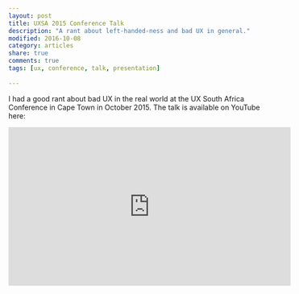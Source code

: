 ```yaml
---
layout: post
title: UXSA 2015 Conference Talk
description: "A rant about left-handed-ness and bad UX in general."
modified: 2016-10-08
category: articles
share: true
comments: true
tags: [ux, conference, talk, presentation]
 
---
```

I had a good rant about bad UX in the real world at the UX South Africa Conference in Cape Town in October 2015. The talk is available on YouTube here:

<div class="videoWrapper">
<iframe width="560" height="315" src="https://www.youtube.com/embed/z8CEulGF9L4" frameborder="0" allowfullscreen></iframe>
</div>